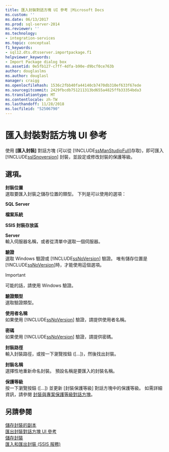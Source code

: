 ```yaml
---
title: 匯入封裝對話方塊 UI 參考 |Microsoft Docs
ms.custom: ''
ms.date: 06/13/2017
ms.prod: sql-server-2014
ms.reviewer: ''
ms.technology:
- integration-services
ms.topic: conceptual
f1_keywords:
- sql12.dts.dtsserver.importpackage.f1
helpviewer_keywords:
- Import Package dialog box
ms.assetid: 0e5fb127-c7ff-4dfa-b90e-d9bcf0ce763b
author: douglaslms
ms.author: douglasl
manager: craigg
ms.openlocfilehash: 1536c2fbb40fa44140cb7470db310ef633f67ede
ms.sourcegitcommit: 2429fbcdb751211313bd655a4825ffb33354bda3
ms.translationtype: MT
ms.contentlocale: zh-TW
ms.lasthandoff: 11/28/2018
ms.locfileid: "52506790"
---
```

# <a name="import-package-dialog-box-ui-reference"></a>匯入封裝對話方塊 UI 參考
  使用 **[匯入封裝]** 對話方塊 (可以從 [!INCLUDE[ssManStudioFull](../includes/ssmanstudiofull-md.md)]存取)，即可匯入 [!INCLUDE[ssISnoversion](../includes/ssisnoversion-md.md)] 封裝，並設定或修改封裝的保護等級。  
  
## <a name="options"></a>選項。  
 **封裝位置**  
 選取要匯入封裝之儲存位置的類型。 下列是可以使用的選項：  
  
 **SQL Server**  
  
 **檔案系統**  
  
 **SSIS 封裝存放區**  
  
 **Server**  
 輸入伺服器名稱，或者從清單中選取一個伺服器。  
  
 **驗證**  
 選取 Windows 驗證或 [!INCLUDE[ssNoVersion](../includes/ssnoversion-md.md)] 驗證。 唯有儲存位置是 [!INCLUDE[ssNoVersion](../includes/ssnoversion-md.md)]時，才能使用這個選項。  
  
> [!IMPORTANT]  
>  可能的話，請使用 Windows 驗證。  
  
 **驗證類型**  
 選取驗證類型。  
  
 **使用者名稱**  
 如果使用 [!INCLUDE[ssNoVersion](../includes/ssnoversion-md.md)] 驗證，請提供使用者名稱。  
  
 **密碼**  
 如果使用 [!INCLUDE[ssNoVersion](../includes/ssnoversion-md.md)] 驗證，請提供密碼。  
  
 **封裝路徑**  
 輸入封裝路徑，或按一下瀏覽按鈕 ([...])，然後找出封裝。  
  
 **封裝名稱**  
 選擇性地重新命名封裝。 預設名稱是要匯入的封裝名稱。  
  
 **保護等級**  
 按一下瀏覽按鈕 ([...]) 並更新 [封裝保護等級] 對話方塊中的保護等級。 如需詳細資訊，請參閱 [封裝與專案保護等級對話方塊](../../2014/integration-services/package-and-project-protection-level-dialog-box.md)。  
  
## <a name="see-also"></a>另請參閱  
 [儲存封裝的副本](../../2014/integration-services/save-copy-of-package.md)   
 [匯出封裝對話方塊 UI 參考](../../2014/integration-services/export-package-dialog-box-ui-reference.md)   
 [儲存封裝](save-packages.md)   
 [匯入和匯出封裝 &#40;SSIS 服務&#41;](../../2014/integration-services/import-and-export-packages-ssis-service.md)  
  
  
